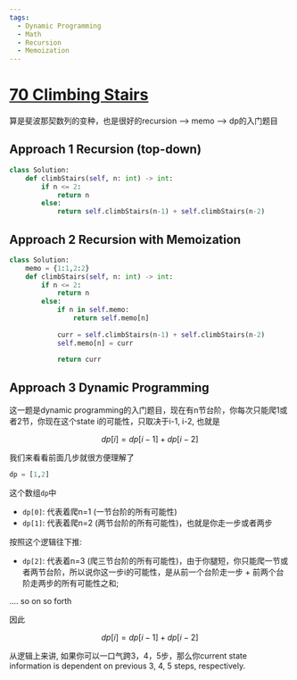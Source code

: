```yaml
---
tags:
  - Dynamic Programming
  - Math
  - Recursion
  - Memoization
---
```


# [70 Climbing Stairs](https://leetcode.com/problems/climbing-stairs/description/)

算是斐波那契数列的变种，也是很好的recursion --> memo --> dp的入门题目

## Approach 1 Recursion (top-down)

```python
class Solution:
    def climbStairs(self, n: int) -> int:
        if n <= 2:
            return n
        else:
            return self.climbStairs(n-1) + self.climbStairs(n-2)
```

## Approach 2 Recursion with Memoization

```python
class Solution:
    memo = {1:1,2:2}
    def climbStairs(self, n: int) -> int:
        if n <= 2:
            return n
        else:
            if n in self.memo:
                return self.memo[n]
            
            curr = self.climbStairs(n-1) + self.climbStairs(n-2)
            self.memo[n] = curr
            
            return curr
```


## Approach 3 Dynamic Programming

这一题是dynamic programming的入门题目，现在有n节台阶，你每次只能爬1或者2节，你现在这个state i的可能性，只取决于i-1, i-2, 也就是

$$
dp[i] = dp[i-1] + dp[i-2]
$$

我们来看看前面几步就很方便理解了

```python
dp = [1,2]
```
这个数组`dp`中

- `dp[0]`: 代表着爬n=1 (一节台阶的所有可能性)
- `dp[1]`: 代表着爬n=2 (两节台阶的所有可能性)，也就是你走一步或者两步

按照这个逻辑往下推:

- `dp[2]`: 代表着n=3 (爬三节台阶的所有可能性)，由于你腿短，你只能爬一节或者两节台阶，所以说你这一步i的可能性，是从前一个台阶走一步 + 前两个台阶走两步的所有可能性之和;

.... so on so forth

因此

$$
dp[i] = dp[i-1] + dp[i-2]
$$

从逻辑上来讲, 如果你可以一口气跨3，4，5步，那么你current state information is dependent on previous 3, 4, 5 steps, respectively.



